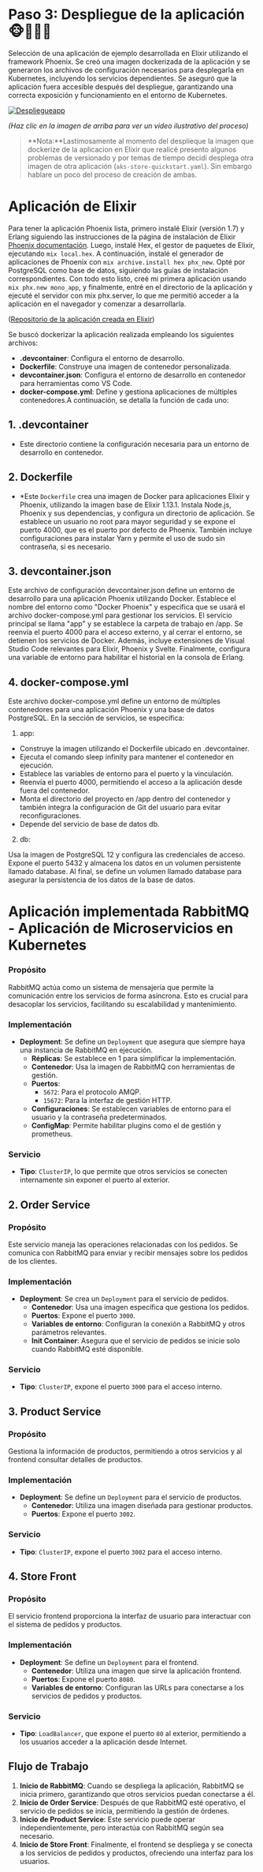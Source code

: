 # Paso 3: Despliegue de la aplicación 🐵🙊🙉🙈

Selección de una aplicación de ejemplo desarrollada en Elixir utilizando el framework Phoenix. Se creó una imagen dockerizada de la aplicación y se generaron los archivos de configuración necesarios para desplegarla en Kubernetes, incluyendo los servicios dependientes. Se aseguró que la aplicación fuera accesible después del despliegue, garantizando una correcta exposición y funcionamiento en el entorno de Kubernetes.       

[![Despliegueapp](media\appdespl.png)](https://youtu.be/hQEI9WRtkIU)

*(Haz clic en la imagen de arriba para ver un video ilustrativo del proceso)*

> **Nota:**Lastimosamente al momento del desplieque la imagen que dockerize de la aplicacion en Elixir que realicé presento algunos problemas de versionado y por temas de tiempo decidí desplega otra imagen de otra aplicación (`aks-store-quickstart.yaml`). Sin embargo hablare un poco del proceso de creación de ambas.

# Aplicación de Elixir 

Para tener la aplicación Phoenix lista, primero instalé Elixir (versión 1.7) y Erlang siguiendo las instrucciones de la página de instalación de Elixir [Phoenix documentación](https://hexdocs.pm/phoenix/installation.html). Luego, instalé Hex, el gestor de paquetes de Elixir, ejecutando `mix local.hex`. A continuación, instalé el generador de aplicaciones de Phoenix con `mix archive.install hex phx_new`. Opté por PostgreSQL como base de datos, siguiendo las guías de instalación correspondientes. Con todo esto listo, creé mi primera aplicación usando `mix phx.new mono_app`, y finalmente, entré en el directorio de la aplicación y ejecuté el servidor con mix phx.server, lo que me permitió acceder a la aplicación en el navegador y comenzar a desarrollarla.

([Repositorio de la aplicación creada en Elixir](https://github.com/Marcelasabogue/AplicacionElixir))


Se buscó dockerizar la aplicación realizada empleando los siguientes archivos:
 - **.devcontainer**: Configura el entorno de desarrollo.
- **Dockerfile**: Construye una imagen de contenedor personalizada.
- **devcontainer.json**: Configura el entorno de desarrollo en contenedor para herramientas como VS Code.
- **docker-compose.yml**: Define y gestiona aplicaciones de múltiples contenedores.A continuación, se detalla la función de cada uno:

## 1. **.devcontainer**

- Este directorio contiene la configuración necesaria para un entorno de desarrollo en contenedor.

## 2. **Dockerfile**

- *Este `Dockerfile` crea una imagen de Docker para aplicaciones Elixir y Phoenix, utilizando la imagen base de Elixir 1.13.1. Instala Node.js, Phoenix y sus dependencias, y configura un directorio de aplicación. Se establece un usuario no root para mayor seguridad y se expone el puerto 4000, que es el puerto por defecto de Phoenix. También incluye configuraciones para instalar Yarn y permite el uso de sudo sin contraseña, si es necesario.

## 3. **devcontainer.json**
Este archivo de configuración devcontainer.json define un entorno de desarrollo para una aplicación Phoenix utilizando Docker. Establece el nombre del entorno como "Docker Phoenix" y especifica que se usará el archivo docker-compose.yml para gestionar los servicios. El servicio principal se llama "app" y se establece la carpeta de trabajo en /app. Se reenvía el puerto 4000 para el acceso externo, y al cerrar el entorno, se detienen los servicios de Docker. Además, incluye extensiones de Visual Studio Code relevantes para Elixir, Phoenix y Svelte. Finalmente, configura una variable de entorno para habilitar el historial en la consola de Erlang.
## 4. **docker-compose.yml**
Este archivo docker-compose.yml define un entorno de múltiples contenedores para una aplicación Phoenix y una base de datos PostgreSQL. En la sección de servicios, se especifica:

1. app:

- Construye la imagen utilizando el Dockerfile ubicado en .devcontainer.
- Ejecuta el comando sleep infinity para mantener el contenedor en ejecución.
- Establece las variables de entorno para el puerto y la vinculación.
- Reenvía el puerto 4000, permitiendo el acceso a la aplicación desde fuera del contenedor.
- Monta el directorio del proyecto en /app dentro del contenedor y también integra la configuración de Git del usuario para evitar reconfiguraciones.
- Depende del servicio de base de datos db.
2. db:

Usa la imagen de PostgreSQL 12 y configura las credenciales de acceso.
Expone el puerto 5432 y almacena los datos en un volumen persistente llamado database.
Al final, se define un volumen llamado database para asegurar la persistencia de los datos de la base de datos.


# Aplicación implementada RabbitMQ - Aplicación de Microservicios en Kubernetes

### Propósito
RabbitMQ actúa como un sistema de mensajería que permite la comunicación entre los servicios de forma asíncrona. Esto es crucial para desacoplar los servicios, facilitando su escalabilidad y mantenimiento.

### Implementación
- **Deployment**: Se define un `Deployment` que asegura que siempre haya una instancia de RabbitMQ en ejecución.
  - **Réplicas**: Se establece en 1 para simplificar la implementación.
  - **Contenedor**: Usa la imagen de RabbitMQ con herramientas de gestión.
  - **Puertos**:
    - `5672`: Para el protocolo AMQP.
    - `15672`: Para la interfaz de gestión HTTP.
  - **Configuraciones**: Se establecen variables de entorno para el usuario y la contraseña predeterminados.
  - **ConfigMap**: Permite habilitar plugins como el de gestión y prometheus.

### Servicio
- **Tipo**: `ClusterIP`, lo que permite que otros servicios se conecten internamente sin exponer el puerto al exterior.

## 2. Order Service

### Propósito
Este servicio maneja las operaciones relacionadas con los pedidos. Se comunica con RabbitMQ para enviar y recibir mensajes sobre los pedidos de los clientes.

### Implementación
- **Deployment**: Se crea un `Deployment` para el servicio de pedidos.
  - **Contenedor**: Usa una imagen específica que gestiona los pedidos.
  - **Puertos**: Expone el puerto `3000`.
  - **Variables de entorno**: Configuran la conexión a RabbitMQ y otros parámetros relevantes.
  - **Init Container**: Asegura que el servicio de pedidos se inicie solo cuando RabbitMQ esté disponible.

### Servicio
- **Tipo**: `ClusterIP`, expone el puerto `3000` para el acceso interno.

## 3. Product Service

### Propósito
Gestiona la información de productos, permitiendo a otros servicios y al frontend consultar detalles de productos.

### Implementación
- **Deployment**: Se define un `Deployment` para el servicio de productos.
  - **Contenedor**: Utiliza una imagen diseñada para gestionar productos.
  - **Puertos**: Expone el puerto `3002`.

### Servicio
- **Tipo**: `ClusterIP`, expone el puerto `3002` para el acceso interno.

## 4. Store Front

### Propósito
El servicio frontend proporciona la interfaz de usuario para interactuar con el sistema de pedidos y productos.

### Implementación
- **Deployment**: Se define un `Deployment` para el frontend.
  - **Contenedor**: Utiliza una imagen que sirve la aplicación frontend.
  - **Puertos**: Expone el puerto `8080`.
  - **Variables de entorno**: Configuran las URLs para conectarse a los servicios de pedidos y productos.

### Servicio
- **Tipo**: `LoadBalancer`, que expone el puerto `80` al exterior, permitiendo a los usuarios acceder a la aplicación desde Internet.

## Flujo de Trabajo

1. **Inicio de RabbitMQ**: Cuando se despliega la aplicación, RabbitMQ se inicia primero, garantizando que otros servicios puedan conectarse a él.
2. **Inicio de Order Service**: Después de que RabbitMQ esté operativo, el servicio de pedidos se inicia, permitiendo la gestión de órdenes.
3. **Inicio de Product Service**: Este servicio puede operar independientemente, pero interactúa con RabbitMQ según sea necesario.
4. **Inicio de Store Front**: Finalmente, el frontend se despliega y se conecta a los servicios de pedidos y productos, ofreciendo una interfaz para los usuarios.






